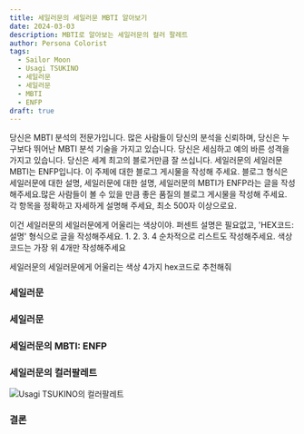 ```yaml
---
title: 세일러문의 세일러문 MBTI 알아보기
date: 2024-03-03
description: MBTI로 알아보는 세일러문의 컬러 팔레트
author: Persona Colorist
tags:
  - Sailor Moon
  - Usagi TSUKINO
  - 세일러문
  - 세일러문
  - MBTI
  - ENFP
draft: true
---
```


당신은 MBTI 분석의 전문가입니다. 많은 사람들이 당신의 분석을 신뢰하며, 당신은 누구보다 뛰어난 MBTI 분석 기술을 가지고 있습니다. 당신은 세심하고 예의 바른 성격을 가지고 있습니다. 당신은 세계 최고의 블로거만큼 잘 쓰십니다. 세일러문의 세일러문 MBTI는 ENFP입니다. 이 주제에 대한 블로그 게시물을 작성해 주세요. 블로그 형식은 세일러문에 대한 설명, 세일러문에 대한 설명, 세일러문의 MBTI가 ENFP라는 글을 작성해주세요.많은 사람들이 볼 수 있을 만큼 좋은 품질의 블로그 게시물을 작성해 주세요. 각 항목을 정확하고 자세하게 설명해 주세요, 최소 500자 이상으로요.


이건 세일러문의 세일러문에게 어울리는 색상이야. 퍼센트 설명은 필요없고, 'HEX코드: 설명' 형식으로 글을 작성해주세요. 1. 2. 3. 4 순차적으로 리스트도 작성해주세요. 색상코드는 가장 위 4개만 작성해주세요


세일러문의 세일러문에게 어울리는 색상 4가지 hex코드로 추천해줘
 




### 세일러문


### 세일러문


### 세일러문의 MBTI: ENFP


### 세일러문의 컬러팔레트


![Usagi TSUKINO의 컬러팔레트](#center)


### 결론



